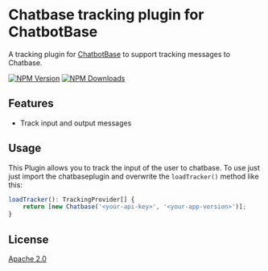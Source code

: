 # Chatbase tracking plugin for ChatbotBase
A tracking plugin for [ChatbotBase][chatbotbase] to support tracking messages to Chatbase.

[![NPM Version][npm-image]][npm-url]
[![NPM Downloads][downloads-image]][downloads-url]

## Features
 - Track input and output messages

## Usage
This Plugin allows you to track the input of the user to chatbase. To use just just import the chatbaseplugin and
overwrite the `loadTracker()` method like this:

```typescript
loadTracker(): TrackingProvider[] {
    return [new Chatbase('<your-api-key>', '<your-app-version>')];
}
```

## License
[Apache 2.0](LICENSE)

[chatbotbase]: https://github.com/rekire/ChatbotBase
[npm-image]: https://img.shields.io/npm/v/chatbotbase-alexaplatform.svg
[npm-url]: https://npmjs.org/package/chatbotbase-alexaplatform
[downloads-image]: https://img.shields.io/npm/dm/chatbotbase-alexaplatform.svg
[downloads-url]: https://npmjs.org/package/chatbotbase-alexaplatform